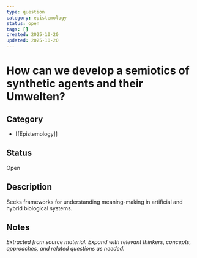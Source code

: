 ```yaml
---
type: question
category: epistemology
status: open
tags: []
created: 2025-10-20
updated: 2025-10-20
---
```


# How can we develop a semiotics of synthetic agents and their Umwelten?

## Category

- [[Epistemology]]

## Status

Open

## Description

Seeks frameworks for understanding meaning-making in artificial and hybrid biological systems.

## Notes

*Extracted from source material. Expand with relevant thinkers, concepts, approaches, and related questions as needed.*
